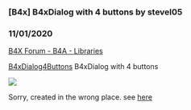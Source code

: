### [B4x] B4xDialog with 4 buttons by stevel05
### 11/01/2020
[B4X Forum - B4A - Libraries](https://www.b4x.com/android/forum/threads/124105/)

[B4xDialog4Buttons](https://www.b4x.com/android/forum/threads/b4x-b4xdialog4button.124104/post-775113) B4xDialog with 4 buttons  
  
![](https://www.b4x.com/android/forum/attachments/102338)  
  
Sorry, created in the wrong place. see [here](https://www.b4x.com/android/forum/threads/subscribe-to-library-updates.25000/post-775116)